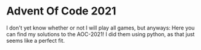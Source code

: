 # Advent Of Code 2021

I don't yet know whether or not I will play all games, but anyways: Here you can find my solutions to the AOC-2021! I did them using python, as that just seems like a perfect fit.